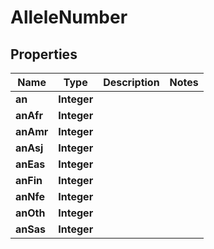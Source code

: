 
# AlleleNumber

## Properties
Name | Type | Description | Notes
------------ | ------------- | ------------- | -------------
**an** | **Integer** |  | 
**anAfr** | **Integer** |  | 
**anAmr** | **Integer** |  | 
**anAsj** | **Integer** |  | 
**anEas** | **Integer** |  | 
**anFin** | **Integer** |  | 
**anNfe** | **Integer** |  | 
**anOth** | **Integer** |  | 
**anSas** | **Integer** |  | 



